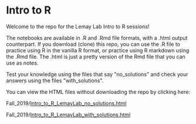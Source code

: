 # Intro to R 

Welcome to the repo for the Lemay Lab Intro to R sessions!  

The notebooks are available in .R and .Rmd file formats, with a .html output counterpart. If you download (clone) this repo, you can use the .R file to practice using R in the vanilla R format, or practice using R markdown using the .Rmd file. The .html is just a pretty version of the Rmd file that you can use as notes.    

Test your knowledge using the files that say "no_solutions" and check your answers using the files "with_solutions".      

You can view the HTML files without downloading the repo by clicking here:    

Fall_2019/[Intro_to_R_LemayLab_no_solutions.html](https://htmlpreview.github.io/?https://github.com/ebeth-chin/Intro_to_R/blob/master/Fall_2019/Intro_to_R_LemayLab_no_solutions.html)     

Fall_2019/[Intro_to_R_LemayLab_with_solutions.html](https://htmlpreview.github.io/?https://github.com/ebeth-chin/Intro_to_R/blob/master/Fall_2019/Intro_to_R_LemayLab_with_solutions.html)    
 
